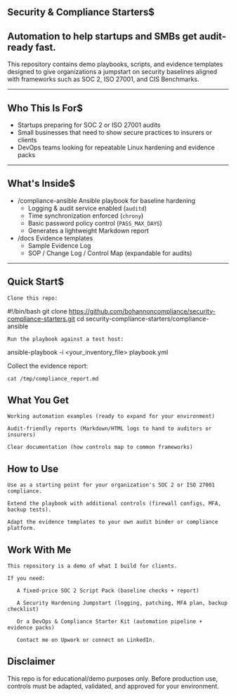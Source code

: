 ## Security & Compliance Starters$

##  Automation to help startups and SMBs get audit-ready fast.

This repository contains demo playbooks, scripts, and evidence templates designed to give organizations a jumpstart on security baselines aligned with frameworks such as SOC 2, ISO 27001, and CIS Benchmarks.

---

##  Who This Is For$
- Startups preparing for SOC 2 or ISO 27001 audits
- Small businesses that need to show secure practices to insurers or clients
- DevOps teams looking for repeatable Linux hardening and evidence packs

---

##  What's Inside$
- /compliance-ansible  Ansible playbook for baseline hardening
  - Logging & audit service enabled (`auditd`)
  - Time synchronization enforced (`chrony`)
  - Basic password policy control (`PASS_MAX_DAYS`)
  - Generates a lightweight Markdown report
- /docs  Evidence templates
  - Sample Evidence Log
  - SOP / Change Log / Control Map (expandable for audits)

---

##  Quick Start$
    Clone this repo:
   #!/bin/bash
    git clone https://github.com/bohannoncompliance/security-compliance-starters.git
    cd security-compliance-starters/compliance-ansible

    Run the playbook against a test host:

ansible-playbook -i <your_inventory_file> playbook.yml

Collect the evidence report:

    cat /tmp/compliance_report.md

##  What You Get

    Working automation examples (ready to expand for your environment)

    Audit-friendly reports (Markdown/HTML logs to hand to auditors or insurers)

    Clear documentation (how controls map to common frameworks)

##  How to Use

    Use as a starting point for your organization's SOC 2 or ISO 27001 compliance.

    Extend the playbook with additional controls (firewall configs, MFA, backup tests).

    Adapt the evidence templates to your own audit binder or compliance platform.

##  Work With Me

    This repository is a demo of what I build for clients.

    If you need:

       A fixed-price SOC 2 Script Pack (baseline checks + report)

       A Security Hardening Jumpstart (logging, patching, MFA plan, backup checklist)

       Or a DevOps & Compliance Starter Kit (automation pipeline + evidence packs)

       Contact me on Upwork or connect on LinkedIn.

##  Disclaimer

This repo is for educational/demo purposes only.
Before production use, controls must be adapted, validated, and approved for your environment.

